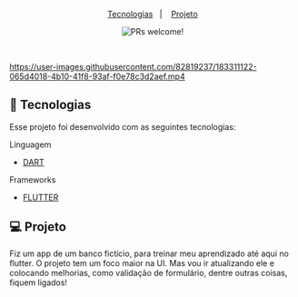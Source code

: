 <p align="center">
  <a href="#-tecnologias">Tecnologias</a>&nbsp;&nbsp;&nbsp;|&nbsp;&nbsp;&nbsp;
  <a href="#-projeto">Projeto</a>
</p>

<p align="center">
 <img src="https://img.shields.io/static/v1?label=PRs&message=welcome&color=49AA26&labelColor=000000" alt="PRs welcome!" />

</p>

<br>


https://user-images.githubusercontent.com/82819237/183311122-065d4018-4b10-41f8-93af-f0e78c3d2aef.mp4



## 🚀 Tecnologias

Esse projeto foi desenvolvido com as seguintes tecnologias:

Linguagem

- [DART](https://dart.dev/)

Frameworks

- [FLUTTER](https://flutter.dev/)


## 💻 Projeto

Fiz um app de um banco fictício, para treinar meu aprendizado até aqui no flutter. O projeto tem um foco maior na UI. Mas vou ir atualizando ele e colocando melhorias, como validação de formulário, dentre outras coisas, fiquem ligados!<p align="center">
</p>
